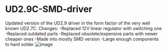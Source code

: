 # UD2.9C-SMD-driver
Updated version of the UD2.9 driver in the form factor of the very well known UD2.7C.
Changes:
-Replaced 12V linear regulator with switching one
-Replaced outdated parts
-Replaced obsolete/expensive parts with newer cheaper ones
-Made into mostly SMD version
-Large enough components to hard solder
![image](https://github.com/user-attachments/assets/29c775ab-b7bb-4658-bc65-c074fd7ae4e5)
